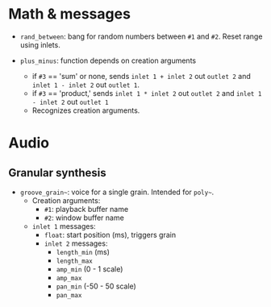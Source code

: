 # Math & messages

* `rand_between`: bang for random numbers between `#1` and `#2`.
Reset range using inlets.

* `plus_minus`: function depends on creation arguments
	* if `#3` == 'sum' or none, sends `inlet 1 + inlet 2` out `outlet 2` and `inlet 1 - inlet 2` out `outlet 1`.
	* if `#3` == 'product,' sends `inlet 1 * inlet 2` out `outlet 2` and `inlet 1 - inlet 2` out `outlet 1`
	* Recognizes creation arguments.

# Audio

## Granular synthesis

* `groove_grain~`: voice for a single grain.
Intended for `poly~`.
	* Creation arguments:
		* `#1`: playback buffer name
		* `#2`: window buffer name
	* `inlet 1` messages:
		* `float`: start position (ms), triggers grain
		* `inlet 2` messages:
			* `length_min` (ms)
			* `length_max`
			* `amp_min` (0 - 1 scale)
			* `amp_max`
			* `pan_min` (-50 - 50 scale)
			* `pan_max`

